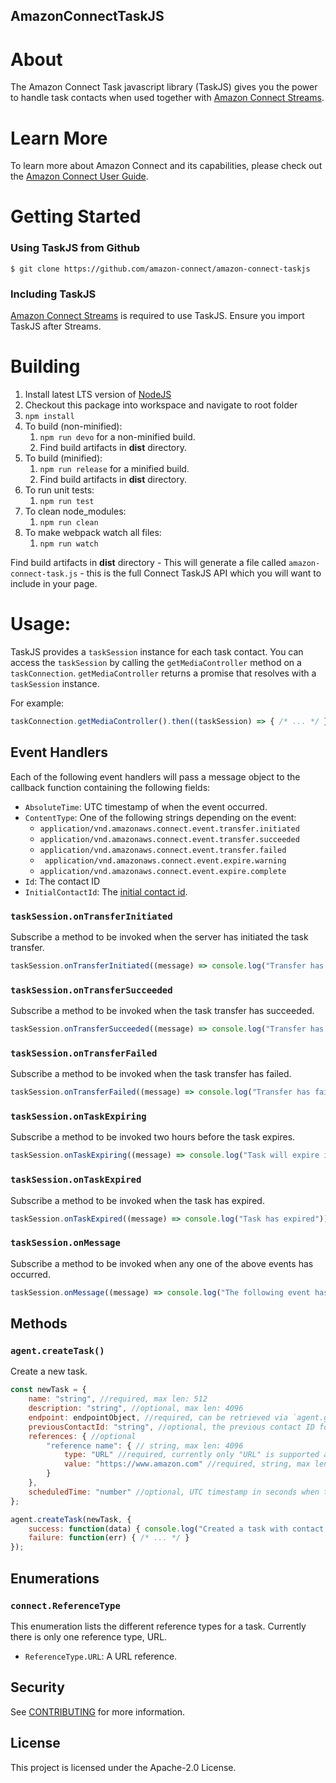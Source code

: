 ## AmazonConnectTaskJS

# About
The Amazon Connect Task javascript library (TaskJS) gives you the power to handle task contacts when used together with [Amazon Connect Streams](https://github.com/aws/amazon-connect-streams).

# Learn More
To learn more about Amazon Connect and its capabilities, please check out
the [Amazon Connect User Guide](https://docs.aws.amazon.com/connect/latest/userguide/).

# Getting Started

### Using TaskJS from Github
```
$ git clone https://github.com/amazon-connect/amazon-connect-taskjs
```

### Including TaskJS

[Amazon Connect Streams](https://github.com/aws/amazon-connect-streams) is required to use TaskJS. Ensure you import TaskJS after Streams.

# Building
1. Install latest LTS version of [NodeJS](https://nodejs.org)
2. Checkout this package into workspace and navigate to root folder
3. `npm install`
4. To build (non-minified):
    1. `npm run devo` for a non-minified build.
    2. Find build artifacts in **dist** directory.
5. To build (minified):
    1. `npm run release` for a minified build.
    2. Find build artifacts in **dist** directory.
6. To run unit tests:
    1. `npm run test`
7. To clean node_modules:
    1. `npm run clean`
8. To make webpack watch all files:
    1. `npm run watch`

Find build artifacts in **dist** directory -  This will generate a file called `amazon-connect-task.js` - this is the full Connect TaskJS API which you will want to include in your page.


# Usage:

TaskJS provides a `taskSession` instance for each task contact. You can access the `taskSession` by calling the `getMediaController` method on a `taskConnection`. `getMediaController` returns a promise that resolves with a `taskSession` instance.

For example:

```js
taskConnection.getMediaController().then((taskSession) => { /* ... */ });
```

## Event Handlers

Each of the following event handlers will pass a message object to the callback function containing the following fields:

* `AbsoluteTime`: UTC timestamp of when the event occurred.
* `ContentType`: One of the following strings depending on the event:
  * `application/vnd.amazonaws.connect.event.transfer.initiated`
  * `application/vnd.amazonaws.connect.event.transfer.succeeded`
  * `application/vnd.amazonaws.connect.event.transfer.failed`
  * ` application/vnd.amazonaws.connect.event.expire.warning`
  * `application/vnd.amazonaws.connect.event.expire.complete`
* `Id`: The contact ID
* `InitialContactId`: The [initial contact id](https://github.com/amazon-connect/amazon-connect-streams/blob/master/Documentation.md#contactgetoriginalcontactid--contactgetinitialcontactid).

### `taskSession.onTransferInitiated`

Subscribe a method to be invoked when the server has initiated the task transfer.

```js
taskSession.onTransferInitiated((message) => console.log("Transfer has initiated"))
```

### `taskSession.onTransferSucceeded`

Subscribe a method to be invoked when the task transfer has succeeded.

```js
taskSession.onTransferSucceeded((message) => console.log("Transfer has succeeded"))
```

### `taskSession.onTransferFailed`

Subscribe a method to be invoked when the task transfer has failed.

```js
taskSession.onTransferFailed((message) => console.log("Transfer has failed"))
```

### `taskSession.onTaskExpiring`

Subscribe a method to be invoked two hours before the task expires.

```js
taskSession.onTaskExpiring((message) => console.log("Task will expire in two hours"))
```

### `taskSession.onTaskExpired`

Subscribe a method to be invoked when the task has expired.

```js
taskSession.onTaskExpired((message) => console.log("Task has expired"))
```

### `taskSession.onMessage`

Subscribe a method to be invoked when any one of the above events has occurred.

```js
taskSession.onMessage((message) => console.log("The following event has occurred:", message.ContentType))
```

## Methods

### `agent.createTask()`

Create a new task.

```js
const newTask = {
    name: "string", //required, max len: 512
    description: "string", //optional, max len: 4096
    endpoint: endpointObject, //required, can be retrieved via `agent.getEndpoints()`. Agent and queue endpoints supported.
    previousContactId: "string", //optional, the previous contact ID for a linked task
    references: { //optional
    	"reference name": { // string, max len: 4096
    		type: "URL" //required, currently only "URL" is supported as a reference type,
    		value: "https://www.amazon.com" //required, string, max len: 4096
    	}	
    },
    scheduledTime: "number" //optional, UTC timestamp in seconds when the task should be delivered.
};

agent.createTask(newTask, {
	success: function(data) { console.log("Created a task with contact id: ", data.contactId) },
	failure: function(err) { /* ... */ }
});

```

## Enumerations

### `connect.ReferenceType`
This enumeration lists the different reference types for a task. Currently there is only one reference type, URL.

* `ReferenceType.URL`: A URL reference.

## Security

See [CONTRIBUTING](CONTRIBUTING.md#security-issue-notifications) for more information.

## License

This project is licensed under the Apache-2.0 License.
